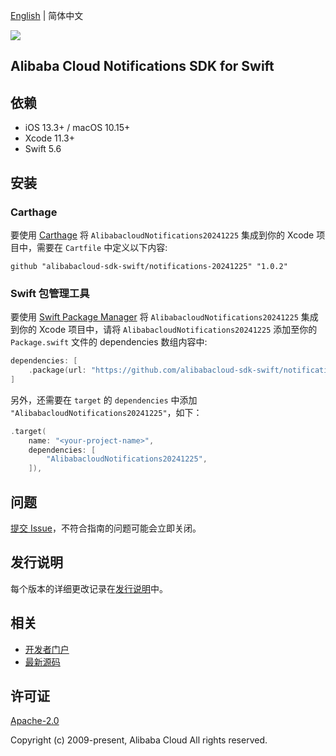 [English](README.md) | 简体中文

![](https://aliyunsdk-pages.alicdn.com/icons/AlibabaCloud.svg)

## Alibaba Cloud Notifications SDK for Swift

## 依赖

- iOS 13.3+ / macOS 10.15+
- Xcode 11.3+
- Swift 5.6

## 安装

### Carthage

要使用 [Carthage](https://github.com/Carthage/Carthage) 将 `AlibabacloudNotifications20241225` 集成到你的 Xcode 项目中，需要在 `Cartfile` 中定义以下内容:

```ogdl
github "alibabacloud-sdk-swift/notifications-20241225" "1.0.2"
```

### Swift 包管理工具

要使用 [Swift Package Manager](https://swift.org/package-manager/) 将 `AlibabacloudNotifications20241225` 集成到你的 Xcode 项目中，请将 `AlibabacloudNotifications20241225` 添加至你的 `Package.swift` 文件的 dependencies 数组内容中:

```swift
dependencies: [
    .package(url: "https://github.com/alibabacloud-sdk-swift/notifications-20241225.git", from: "1.0.2")
]
```

另外，还需要在 `target` 的 `dependencies` 中添加 `"AlibabacloudNotifications20241225"`，如下：

```swift
.target(
    name: "<your-project-name>",
    dependencies: [
        "AlibabacloudNotifications20241225",
    ]),
```

## 问题

[提交 Issue](https://github.com/alibabacloud-sdk-swift/notifications-20241225/issues/new)，不符合指南的问题可能会立即关闭。

## 发行说明

每个版本的详细更改记录在[发行说明](./ChangeLog.txt)中。

## 相关

* [开发者门户](https://next.api.aliyun.com/home)
* [最新源码](https://github.com/alibabacloud-sdk-swift/notifications-20241225)

## 许可证

[Apache-2.0](http://www.apache.org/licenses/LICENSE-2.0)

Copyright (c) 2009-present, Alibaba Cloud All rights reserved.
